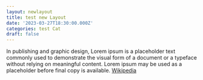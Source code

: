 ```yaml
---
layout: newlayout
title: test new Layout
date: '2023-03-27T18:30:00.000Z'
categories: test Cat
draft: false
---
```


In publishing and graphic design, Lorem ipsum is a placeholder text commonly used to demonstrate the visual form of a document or a typeface without relying on meaningful content. Lorem ipsum may be used as a placeholder before final copy is available. [Wikipedia](https://en.wikipedia.org/wiki/Lorem_ipsum)
